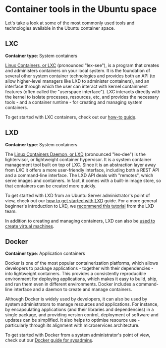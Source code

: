 # Container tools in the Ubuntu space

Let's take a look at some of the most commonly used tools and technologies available in the Ubuntu container space.

## LXC

**Container type**: System containers

[Linux Containers, or LXC](https://linuxcontainers.org/) (pronounced "lex-see"), is a program that creates and administers containers on your local system. It is the foundation of several other system container technologies and provides both an API (to allow higher-level managers like LXD to administer containers), and an interface through which the user can interact with kernel containment features (often called the "userspace interface"). LXC interacts directly with the kernel to isolate processes, resources, etc, and provides the necessary tools - and a container runtime - for creating and managing system containers.

To get started with LXC containers, check out our [how-to guide](../how-to/lxc-containers.md).

## LXD

**Container type**: System containers

The [Linux Containers Daemon, or LXD](https://ubuntu.com/lxd) (pronounced "lex-dee") is the lightervisor, or lightweight container hypervisor. It is a system container management tool built on top of LXC. Since it is an abstraction layer away from LXC it offers a more user-friendly interface, including both a REST API and a command-line interface. The LXD API deals with "remotes", which serve images and containers. In fact, it comes with a built-in image store, so that containers can be created more quickly. 

To get started with LXD from an Ubuntu Server administrator's point of view, check out our [how to get started with LXD](../how-to/lxd-containers.md) guide. For a more general beginner's introduction to LXD, we [recommend this tutorial](https://documentation.ubuntu.com/lxd/en/latest/tutorial/) from the LXD team.

In addition to creating and managing containers, LXD can also be [used to create virtual machines](https://documentation.ubuntu.com/lxd/en/latest/howto/instances_create/#launch-a-virtual-machine).

## Docker

**Container type**: Application containers

Docker is one of the most popular containerization platforms, which allows developers to package applications - together with their dependencies - into lightweight containers. This provides a consistently reproducible environment for deploying applications, which makes it easy to build, ship, and run them even in different environments. Docker includes a command-line interface and a daemon to create and manage containers.

Although Docker is widely used by developers, it can also be used by system administrators to manage resources and applications. For instance, by encapsulating applications (and their libraries and dependencies) in a single package, and providing version control, deployment of software and updates can be simplified. It also helps to optimise resource use - particularly through its alignment with microservices architecture.

To get started with Docker from a system administrator's point of view, check out our [Docker guide for sysadmins](../how-to/docker-for-system-admins.md).
